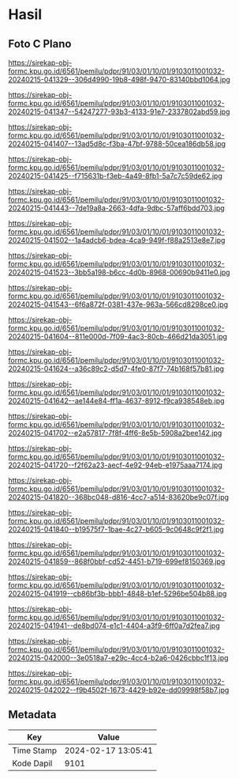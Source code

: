 # Hasil

## Foto C Plano

https://sirekap-obj-formc.kpu.go.id/6561/pemilu/pdpr/91/03/01/10/01/9103011001032-20240215-041329--306d4990-19b8-498f-9470-83140bbd1064.jpg

https://sirekap-obj-formc.kpu.go.id/6561/pemilu/pdpr/91/03/01/10/01/9103011001032-20240215-041347--54247277-93b3-4133-91e7-2337802abd59.jpg

https://sirekap-obj-formc.kpu.go.id/6561/pemilu/pdpr/91/03/01/10/01/9103011001032-20240215-041407--13ad5d8c-f3ba-47bf-9788-50cea186db58.jpg

https://sirekap-obj-formc.kpu.go.id/6561/pemilu/pdpr/91/03/01/10/01/9103011001032-20240215-041425--f715631b-f3eb-4a49-8fb1-5a7c7c59de62.jpg

https://sirekap-obj-formc.kpu.go.id/6561/pemilu/pdpr/91/03/01/10/01/9103011001032-20240215-041443--7de19a8a-2663-4dfa-9dbc-57aff6bdd703.jpg

https://sirekap-obj-formc.kpu.go.id/6561/pemilu/pdpr/91/03/01/10/01/9103011001032-20240215-041502--1a4adcb6-bdea-4ca9-949f-f88a2513e8e7.jpg

https://sirekap-obj-formc.kpu.go.id/6561/pemilu/pdpr/91/03/01/10/01/9103011001032-20240215-041523--3bb5a198-b6cc-4d0b-8968-00690b9411e0.jpg

https://sirekap-obj-formc.kpu.go.id/6561/pemilu/pdpr/91/03/01/10/01/9103011001032-20240215-041543--6f6a872f-0381-437e-963a-566cd8298ce0.jpg

https://sirekap-obj-formc.kpu.go.id/6561/pemilu/pdpr/91/03/01/10/01/9103011001032-20240215-041604--811e000d-7f09-4ac3-80cb-466d21da3051.jpg

https://sirekap-obj-formc.kpu.go.id/6561/pemilu/pdpr/91/03/01/10/01/9103011001032-20240215-041624--a36c89c2-d5d7-4fe0-87f7-74b168f57b81.jpg

https://sirekap-obj-formc.kpu.go.id/6561/pemilu/pdpr/91/03/01/10/01/9103011001032-20240215-041642--ae144e84-ff1a-4637-8912-f9ca938548eb.jpg

https://sirekap-obj-formc.kpu.go.id/6561/pemilu/pdpr/91/03/01/10/01/9103011001032-20240215-041702--e2a57817-7f8f-4ff6-8e5b-5908a2bee142.jpg

https://sirekap-obj-formc.kpu.go.id/6561/pemilu/pdpr/91/03/01/10/01/9103011001032-20240215-041720--f2f62a23-aecf-4e92-94eb-e1975aaa7174.jpg

https://sirekap-obj-formc.kpu.go.id/6561/pemilu/pdpr/91/03/01/10/01/9103011001032-20240215-041820--368bc048-d816-4cc7-a514-83620be9c07f.jpg

https://sirekap-obj-formc.kpu.go.id/6561/pemilu/pdpr/91/03/01/10/01/9103011001032-20240215-041840--b19575f7-1bae-4c27-b605-9c0648c9f2f1.jpg

https://sirekap-obj-formc.kpu.go.id/6561/pemilu/pdpr/91/03/01/10/01/9103011001032-20240215-041859--868f0bbf-cd52-4451-b719-699ef8150369.jpg

https://sirekap-obj-formc.kpu.go.id/6561/pemilu/pdpr/91/03/01/10/01/9103011001032-20240215-041919--cb86bf3b-bbb1-4848-b1ef-5296be504b88.jpg

https://sirekap-obj-formc.kpu.go.id/6561/pemilu/pdpr/91/03/01/10/01/9103011001032-20240215-041941--de8bd074-e1c1-4404-a3f9-6ff0a7d2fea7.jpg

https://sirekap-obj-formc.kpu.go.id/6561/pemilu/pdpr/91/03/01/10/01/9103011001032-20240215-042000--3e0518a7-e29c-4cc4-b2a6-0426cbbc1f13.jpg

https://sirekap-obj-formc.kpu.go.id/6561/pemilu/pdpr/91/03/01/10/01/9103011001032-20240215-042022--f9b4502f-1673-4429-b92e-dd09998f58b7.jpg


## Metadata

| Key        | Value               |
| ---------- | ------------------- |
| Time Stamp | 2024-02-17 13:05:41 |
| Kode Dapil | 9101                |



